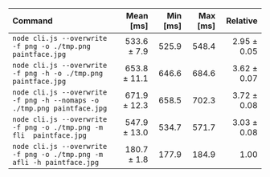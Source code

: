 | Command | Mean [ms] | Min [ms] | Max [ms] | Relative |
|:---|---:|---:|---:|---:|
| `node cli.js --overwrite -f png -o ./tmp.png paintface.jpg` | 533.6 ± 7.9 | 525.9 | 548.4 | 2.95 ± 0.05 |
| `node cli.js --overwrite -f png -h -o ./tmp.png paintface.jpg` | 653.8 ± 11.1 | 646.6 | 684.6 | 3.62 ± 0.07 |
| `node cli.js --overwrite -f png -h --nomaps -o ./tmp.png paintface.jpg` | 671.9 ± 12.3 | 658.5 | 702.3 | 3.72 ± 0.08 |
| `node cli.js --overwrite -f png -o ./tmp.png -m fli  paintface.jpg` | 547.9 ± 13.0 | 534.7 | 571.7 | 3.03 ± 0.08 |
| `node cli.js --overwrite -f png -o ./tmp.png -m afli -h paintface.jpg` | 180.7 ± 1.8 | 177.9 | 184.9 | 1.00 |
